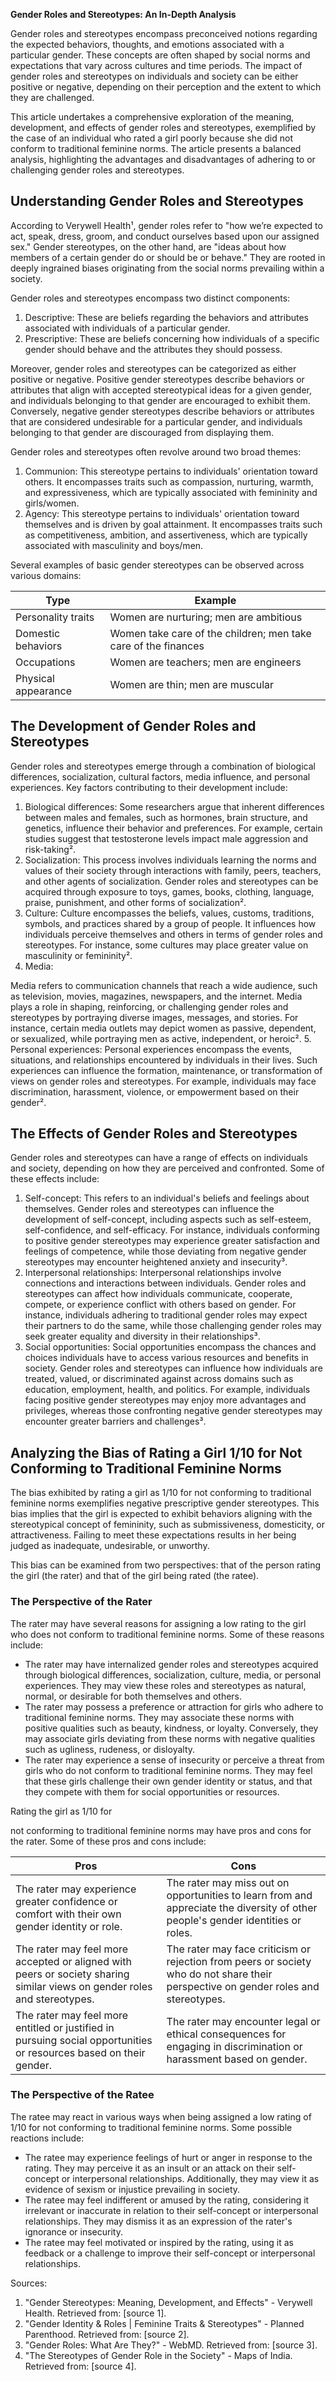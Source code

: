 **Gender Roles and Stereotypes: An In-Depth Analysis**

Gender roles and stereotypes encompass preconceived notions regarding the expected behaviors, thoughts, and emotions associated with a particular gender. These concepts are often shaped by social norms and expectations that vary across cultures and time periods. The impact of gender roles and stereotypes on individuals and society can be either positive or negative, depending on their perception and the extent to which they are challenged.

This article undertakes a comprehensive exploration of the meaning, development, and effects of gender roles and stereotypes, exemplified by the case of an individual who rated a girl poorly because she did not conform to traditional feminine norms. The article presents a balanced analysis, highlighting the advantages and disadvantages of adhering to or challenging gender roles and stereotypes.

## Understanding Gender Roles and Stereotypes

According to Verywell Health¹, gender roles refer to "how we’re expected to act, speak, dress, groom, and conduct ourselves based upon our assigned sex." Gender stereotypes, on the other hand, are "ideas about how members of a certain gender do or should be or behave." They are rooted in deeply ingrained biases originating from the social norms prevailing within a society.

Gender roles and stereotypes encompass two distinct components:

1. Descriptive: These are beliefs regarding the behaviors and attributes associated with individuals of a particular gender.
2. Prescriptive: These are beliefs concerning how individuals of a specific gender should behave and the attributes they should possess.

Moreover, gender roles and stereotypes can be categorized as either positive or negative. Positive gender stereotypes describe behaviors or attributes that align with accepted stereotypical ideas for a given gender, and individuals belonging to that gender are encouraged to exhibit them. Conversely, negative gender stereotypes describe behaviors or attributes that are considered undesirable for a particular gender, and individuals belonging to that gender are discouraged from displaying them.

Gender roles and stereotypes often revolve around two broad themes:

1. Communion: This stereotype pertains to individuals' orientation toward others. It encompasses traits such as compassion, nurturing, warmth, and expressiveness, which are typically associated with femininity and girls/women.
2. Agency: This stereotype pertains to individuals' orientation toward themselves and is driven by goal attainment. It encompasses traits such as competitiveness, ambition, and assertiveness, which are typically associated with masculinity and boys/men.

Several examples of basic gender stereotypes can be observed across various domains:

| Type | Example |
| --- | --- |
| Personality traits | Women are nurturing; men are ambitious |
| Domestic behaviors | Women take care of the children; men take care of the finances |
| Occupations | Women are teachers; men are engineers |
| Physical appearance | Women are thin; men are muscular |

## The Development of Gender Roles and Stereotypes

Gender roles and stereotypes emerge through a combination of biological differences, socialization, cultural factors, media influence, and personal experiences. Key factors contributing to their development include:

1. Biological differences: Some researchers argue that inherent differences between males and females, such as hormones, brain structure, and genetics, influence their behavior and preferences. For example, certain studies suggest that testosterone levels impact male aggression and risk-taking².
2. Socialization: This process involves individuals learning the norms and values of their society through interactions with family, peers, teachers, and other agents of socialization. Gender roles and stereotypes can be acquired through exposure to toys, games, books, clothing, language, praise, punishment, and other forms of socialization².
3. Culture: Culture encompasses the beliefs, values, customs, traditions, symbols, and practices shared by a group of people. It influences how individuals perceive themselves and others in terms of gender roles and stereotypes. For instance, some cultures may place greater value on masculinity or femininity².
4. Media:

 Media refers to communication channels that reach a wide audience, such as television, movies, magazines, newspapers, and the internet. Media plays a role in shaping, reinforcing, or challenging gender roles and stereotypes by portraying diverse images, messages, and stories. For instance, certain media outlets may depict women as passive, dependent, or sexualized, while portraying men as active, independent, or heroic².
5. Personal experiences: Personal experiences encompass the events, situations, and relationships encountered by individuals in their lives. Such experiences can influence the formation, maintenance, or transformation of views on gender roles and stereotypes. For example, individuals may face discrimination, harassment, violence, or empowerment based on their gender².

## The Effects of Gender Roles and Stereotypes

Gender roles and stereotypes can have a range of effects on individuals and society, depending on how they are perceived and confronted. Some of these effects include:

1. Self-concept: This refers to an individual's beliefs and feelings about themselves. Gender roles and stereotypes can influence the development of self-concept, including aspects such as self-esteem, self-confidence, and self-efficacy. For instance, individuals conforming to positive gender stereotypes may experience greater satisfaction and feelings of competence, while those deviating from negative gender stereotypes may encounter heightened anxiety and insecurity³.
2. Interpersonal relationships: Interpersonal relationships involve connections and interactions between individuals. Gender roles and stereotypes can affect how individuals communicate, cooperate, compete, or experience conflict with others based on gender. For instance, individuals adhering to traditional gender roles may expect their partners to do the same, while those challenging gender roles may seek greater equality and diversity in their relationships³.
3. Social opportunities: Social opportunities encompass the chances and choices individuals have to access various resources and benefits in society. Gender roles and stereotypes can influence how individuals are treated, valued, or discriminated against across domains such as education, employment, health, and politics. For example, individuals facing positive gender stereotypes may enjoy more advantages and privileges, whereas those confronting negative gender stereotypes may encounter greater barriers and challenges³.

## Analyzing the Bias of Rating a Girl 1/10 for Not Conforming to Traditional Feminine Norms

The bias exhibited by rating a girl as 1/10 for not conforming to traditional feminine norms exemplifies negative prescriptive gender stereotypes. This bias implies that the girl is expected to exhibit behaviors aligning with the stereotypical concept of femininity, such as submissiveness, domesticity, or attractiveness. Failing to meet these expectations results in her being judged as inadequate, undesirable, or unworthy.

This bias can be examined from two perspectives: that of the person rating the girl (the rater) and that of the girl being rated (the ratee).

### The Perspective of the Rater

The rater may have several reasons for assigning a low rating to the girl who does not conform to traditional feminine norms. Some of these reasons include:

- The rater may have internalized gender roles and stereotypes acquired through biological differences, socialization, culture, media, or personal experiences. They may view these roles and stereotypes as natural, normal, or desirable for both themselves and others.
- The rater may possess a preference or attraction for girls who adhere to traditional feminine norms. They may associate these norms with positive qualities such as beauty, kindness, or loyalty. Conversely, they may associate girls deviating from these norms with negative qualities such as ugliness, rudeness, or disloyalty.
- The rater may experience a sense of insecurity or perceive a threat from girls who do not conform to traditional feminine norms. They may feel that these girls challenge their own gender identity or status, and that they compete with them for social opportunities or resources.

Rating the girl as 1/10 for

 not conforming to traditional feminine norms may have pros and cons for the rater. Some of these pros and cons include:

| Pros | Cons |
| --- | --- |
| The rater may experience greater confidence or comfort with their own gender identity or role. | The rater may miss out on opportunities to learn from and appreciate the diversity of other people's gender identities or roles. |
| The rater may feel more accepted or aligned with peers or society sharing similar views on gender roles and stereotypes. | The rater may face criticism or rejection from peers or society who do not share their perspective on gender roles and stereotypes. |
| The rater may feel more entitled or justified in pursuing social opportunities or resources based on their gender. | The rater may encounter legal or ethical consequences for engaging in discrimination or harassment based on gender. |

### The Perspective of the Ratee

The ratee may react in various ways when being assigned a low rating of 1/10 for not conforming to traditional feminine norms. Some possible reactions include:

- The ratee may experience feelings of hurt or anger in response to the rating. They may perceive it as an insult or an attack on their self-concept or interpersonal relationships. Additionally, they may view it as evidence of sexism or injustice prevailing in society.
- The ratee may feel indifferent or amused by the rating, considering it irrelevant or inaccurate in relation to their self-concept or interpersonal relationships. They may dismiss it as an expression of the rater's ignorance or insecurity.
- The ratee may feel motivated or inspired by the rating, using it as feedback or a challenge to improve their self-concept or interpersonal relationships.

Sources:
1. "Gender Stereotypes: Meaning, Development, and Effects" - Verywell Health. Retrieved from: [source 1].
2. "Gender Identity & Roles | Feminine Traits & Stereotypes" - Planned Parenthood. Retrieved from: [source 2].
3. "Gender Roles: What Are They?" - WebMD. Retrieved from: [source 3].
4. "The Stereotypes of Gender Role in the Society" - Maps of India. Retrieved from: [source 4].

